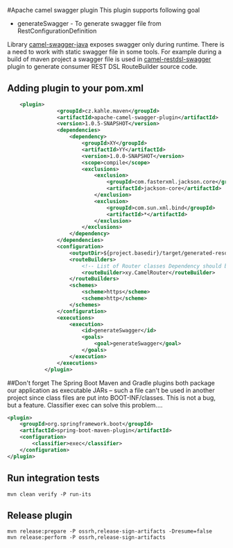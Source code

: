 #Apache camel swagger plugin
This plugin supports following goal

- generateSwagger - To generate swagger file from RestConfigurationDefinition 

Library [camel-swagger-java](https://camel.apache.org/components/latest/others/swagger-java.html) exposes swagger only during runtime. There is a need to work with static swagger file in some tools. For example during a build of maven project a swagger file is used in [camel-restdsl-swagger](https://github.com/apache/camel/blob/master/tooling/maven/camel-restdsl-swagger-plugin/src/main/docs/camel-restdsl-swagger-plugin.adoc) plugin to generate consumer REST DSL RouteBuilder source code.

## Adding plugin to your pom.xml
```xml
    <plugin>
                <groupId>cz.kahle.maven</groupId>
                <artifactId>apache-camel-swagger-plugin</artifactId>
                <version>1.0.5-SNAPSHOT</version>
                <dependencies>
                    <dependency>
                        <groupId>XY</groupId>
                        <artifactId>YY</artifactId>
                        <version>1.0.0-SNAPSHOT</version>
                        <scope>compile</scope>
                        <exclusions>
                            <exclusion>
                                <groupId>com.fasterxml.jackson.core</groupId>
                                <artifactId>jackson-core</artifactId>
                            </exclusion>
                            <exclusion>
                                <groupId>com.sun.xml.bind</groupId>
                                <artifactId>*</artifactId>
                            </exclusion>
                        </exclusions>
                    </dependency>
                </dependencies>
                <configuration>
                    <outputDir>${project.basedir}/target/generated-resources/swaggers</outputDir>
                    <routeBuilders>
                        <!-- List of Router classes Dependency should be defined also on project level-->
                        <routeBuilder>xy.CamelRouter</routeBuilder>
                    </routeBuilders>
                    <schemes>
                        <scheme>https</scheme>
                        <scheme>http</scheme>
                    </schemes>
                </configuration>
                <executions>
                    <execution>
                        <id>generateSwagger</id>
                        <goals>
                            <goal>generateSwagger</goal>
                        </goals>
                    </execution>
                </executions>
            </plugin>
```

##Don't forget
The Spring Boot Maven and Gradle plugins both package our application as executable JARs – such a file can't be used in another project since class files are put into BOOT-INF/classes. This is not a bug, but a feature.
Classifier exec can solve this problem....
```xml
<plugin>
    <groupId>org.springframework.boot</groupId>
    <artifactId>spring-boot-maven-plugin</artifactId>
    <configuration>
        <classifier>exec</classifier>
    </configuration>
</plugin>
```


## Run integration tests
```console
mvn clean verify -P run-its
```

## Release plugin
```console
mvn release:prepare -P ossrh,release-sign-artifacts -Dresume=false
mvn release:perform -P ossrh,release-sign-artifacts
```